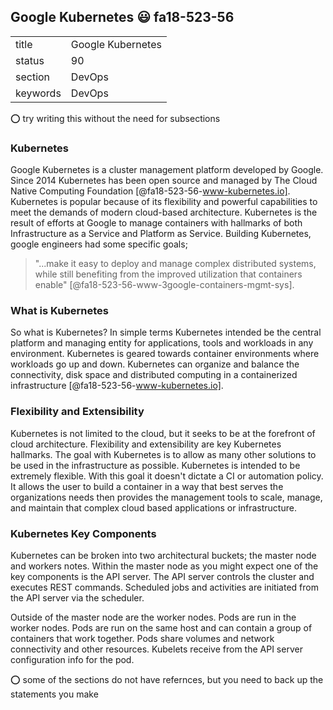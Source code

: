## Google Kubernetes :smiley: fa18-523-56

|          |                       |
| -------- | --------------------- |
| title    | Google Kubernetes     | 
| status   | 90                    |
| section  | DevOps                |
| keywords | DevOps                |

:o: try writing this without the need for subsections


### Kubernetes

Google Kubernetes is a cluster management platform developed by
Google. Since 2014 Kubernetes has been open source and managed by The
Cloud Native Computing Foundation [@fa18-523-56-www-kubernetes.io].
Kubernetes is popular because of its flexibility and powerful
capabilities to meet the demands of modern cloud-based architecture.
Kubernetes is the result of efforts at Google to manage containers
with hallmarks of both Infrastructure as a Service and Platform as
Service. Building Kubernetes, google engineers had some specific
goals;

> "...make it easy to deploy and manage complex distributed systems,
> while still benefiting from the improved utilization that containers
> enable" [@fa18-523-56-www-3google-containers-mgmt-sys].

### What is Kubernetes

So what is Kubernetes? In simple terms Kubernetes intended be the
central platform and managing entity for applications, tools and
workloads in any environment. Kubernetes is geared towards container
environments where workloads go up and down. Kubernetes can organize
and balance the connectivity, disk space and distributed computing in
a containerized infrastructure [@fa18-523-56-www-kubernetes.io].

### Flexibility and Extensibility

Kubernetes is not limited to the cloud, but it seeks to be at the
forefront of cloud architecture. Flexibility and extensibility are key
Kubernetes hallmarks. The goal with Kubernetes is to allow as many
other solutions to be used in the infrastructure as possible.
Kubernetes is intended to be extremely flexible. With this goal it
doesn't dictate a CI or automation policy. It allows the user to build
a container in a way that best serves the organizations needs then
provides the management tools to scale, manage, and maintain that
complex cloud based applications or infrastructure.

### Kubernetes Key Components

Kubernetes can be broken into two architectural buckets; the master
node and workers notes. Within the master node as you might expect one
of the key components is the API server. The API server controls the
cluster and executes REST commands. Scheduled jobs and activities are
initiated from the API server via the scheduler.

Outside of the master node are the worker nodes. Pods are run in the
worker nodes. Pods are run on the same host and can contain a group of
containers that work together. Pods share volumes and network
connectivity and other resources. Kubelets receive from the API server
configuration info for the pod.

:o: some of the sections do not have refernces, but you need to back up the statements you make
